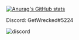 [![Anurag's GitHub stats](https://github-readme-stats.vercel.app/api?username=MatzHilven&theme=dracula)](https://github.com/anuraghazra/github-readme-stats)

Discord: GetWrecked#5224

![discord](https://discord.c99.nl/widget/theme-1/323345531764080640.png)





